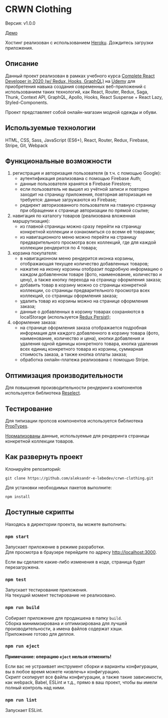 # CRWN Clothing

Версия: v1.0.0

[Демо](https://crwn-webapp.herokuapp.com/)

Хостинг реализован с использованием [Heroku](https://www.heroku.com/). Дождитесь загрузки приложения.

## Описание

Данный проект реализован в рамках учебного курса [Complete React Developer in 2020 (w/ Redux, Hooks, GraphQL)](https://www.udemy.com/course/complete-react-developer-zero-to-mastery/) на [Udemy](https://www.udemy.com/) для приобретения навыка создания современных веб-приложений с использованием таких технологий, как React, Router, Redux, Saga, Thunk, Context API, GraphQL, Apollo, Hooks, React Suspense + React Lazy, Styled-Components.

Проект представляет собой онлайн-магазин модной одежды и обуви.

## Используемые технологии

HTML, CSS, Sass, JavaScript (ES6+), React, Router, Redux, Firebase, Stripe, Git, Webpack

## Функциональные возможности

1. регистрация и авторизация пользователя (в т.ч. с помощью Google):
   - аутентификация реализована с помощью Firebase Auth;
   - данные пользователя хранятся в Firebase Firestore;
   - если пользователь не вышел из учётной записи и повторно заходит на страницу приложения, повторная авторизация не требуется: данные загружаются из Firebase;
   - редирект авторизованного пользователя на главную страницу при обращении к странице авторизации по прямой ссылке;
2. навигация по каталогу товаров (реализована вложенная маршрутизация):
   - из главной страницы можно сразу перейти на страницу конкретной коллекции и ознакомиться со всеми её товарами;
   - из навигационного меню можно перейти на страницу предварительного просмотра всех коллекций, где для каждой коллекции рендерится по 4 товара;
3. корзина покупателя:
   - в навигационном меню рендерится иконка корзины, отображающая текущее количество добавленных товаров;
   - нажатие на иконку корзины отобразит подробную информацию о каждом добавленном товаре (фото, наименование, количество и цену), а также кнопку перехода на страницу оформления заказа;
   - добавить товар в корзину можно со страницы конкретной коллекции, со страницы предварительного просмотра всех коллекций, со страницы оформления заказа;
   - удалить товар из корзины можно на странице оформления заказа;
   - данные о добавленных в корзину товарах сохраняются в localStorage (используется [Redux Persist](https://github.com/rt2zz/redux-persist));
4. оформление заказа:
   - на странице оформления заказа отображается подробная информация для каждого добавленного в корзину товара (фото, наименование, количество и цена), кнопки добавления и удаления одной единицы конкретного товара, кнопка удаления всех единиц конкретного товара из корзины, суммарная стоимость заказа, а также кнопка оплаты заказа;
   - обработка онлайн-платежа реализована с помощью Stripe.

## Оптимизация производительности

Для повышения производительности рендеринга компонентов используется библиотека [Reselect](https://github.com/reduxjs/reselect).

## Тестирование

Для типизации пропсов компонентов используется библиотека [PropTypes](https://github.com/facebook/prop-types).

[Нормализованы](https://redux.js.org/tutorials/essentials/part-6-performance-normalization#normalizing-data) данные, используемые для рендеринга страницы конкретной коллекции товаров.

## Как развернуть проект

Клонируйте репозиторий:

`git clone https://github.com/aleksandr-e-lebedev/crwn-clothing.git`

Для установки необходимых пакетов выполните:

`npm install`

## Доступные скрипты

Находясь в директории проекта, вы можете выполнить:

### `npm start`

Запускает приложение в режиме разработки.<br />
Для просмотра в браузере перейдите по адресу [http://localhost:3000](http://localhost:3000).

Если вы сделаете какие-либо изменения в коде, страница будет перезагружена.

### `npm test`

Запускает тестирование приложения.<br />
На текущий момент тестирование не реализовано.

### `npm run build`

Собирает приложение для продакшена в папку `build`.<br />
Сборка минимизирована и оптимизирована для лучшей производительности, а имена файлов содержат хэши.<br />
Приложение готово для деплоя.<br />

### `npm run eject`

**Примечание: операцию `eject` нельзя отменить!**

Если вас не устраивает инструмент сборки и варианты конфигурации, вы в любое время можете «извлечь» конфигурацию.<br />
Скрипт скопирует все файлы конфигурации, а также такие зависимости, как webpack, Babel, ESLint и т.д., прямо в ваш проект, чтобы вы имели полный контроль над ними.

### `npm run lint`

Запускает ESLint.
